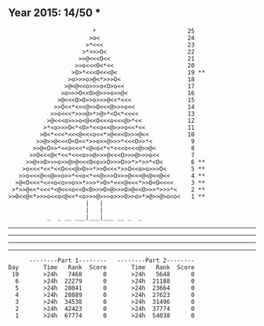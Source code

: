 Year 2015: 14/50 *
------------------------------------------------------------
                            *                          25 
                           >o<                         24 
                          >*<<<                        23 
                         >*>>>O<                       22 
                        >>@<<<O<<                      21 
                       >>o<<<O<*<<                     20 
                      >O>*<<<O<<<@<                    19 **
                     >o>>>o>@<*>>>O<                   18 
                    >@<@<<o>>>o<O>o<<                  17 
                   >o>>>O<<O>@>>>o>>@<                 16 
                  >@<<<O>O>>o>>>@<<*<<<                15 
                 >>O<<*<<<@>>O<<<@>>>o<<               14 
                >>o<<<*>>>@>*>@>*<O<*<<<<              13 
               >@<<<o>>>o<@<<O<<<o<<<@>*<<             12 
              >*<o>>>O<*<O>*<<o<<@>>>o<<*<<            11 
             >O<*<<<*<<<@<<<o<<*>@<<<O>>>@<<           10 
            >>@>>@<<<O<O<<*>>o>>@>>>*<<<O>>*<           9 
           >>@<O>>*<<o<<<*<@<o<*<*<<<o<<<@>>@<          8 
          >>O<<<@<*<<*<<<o>>@>>>@<<<O>>>@>>>o<<         7 
         >>@>>O>>>o>>@>@<<<O<o>>O>>>O>>*>*>>*<O<        6 **
        >o<<<*<<*<<O<<<@>O>>*>>O<<<*>>O<<o>o>>>O<       5 **
       >>o<<<@<<@>>o>>*<<o<*<<@>>>O>>>@<<<@<@<<@<<      4 **
      >@<O<<<*<<<o<o>>o>>*>>>*>O>*<<<@<<<*>>O<O<<<<     3 **
     >*>>@<<*<<<*<@<<<o<<O<O>>>O>@>>>O>@<<O>>>*>>>*<    2 **
    >>O<<@<*>>>o<<o<@<<*<o>>>@>>>o>>>O>>o>*>@>>@>o<o<   1 **
                          |   |                             
                          |   |                             
               _  _ __ ___|___|___ __ _  _                  

__ ___ _ _ __ ____ __ ___ _ ____ ___ _ ___

_ __ _ _ __ __ _ _ _ _____ _ ___ ___ ____

___ ____ _ __ _ ____ ____ _ _____ ___ _

_ _ _ _ ____ ___ ____ _ __ __ ___ __ _ _

          --------Part 1--------   --------Part 2--------
    Day       Time   Rank  Score       Time   Rank  Score
     19       >24h   7468      0       >24h   5648      0
      6       >24h  22279      0       >24h  21188      0
      5       >24h  28041      0       >24h  23664      0
      4       >24h  28889      0       >24h  27623      0
      3       >24h  34538      0       >24h  31496      0
      2       >24h  42423      0       >24h  37774      0
      1       >24h  67774      0       >24h  54038      0
